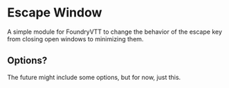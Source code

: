 # Escape Window

A simple module for FoundryVTT to change the behavior of the escape key from closing open windows to minimizing them.

## Options?

The future might include some options, but for now, just this. 
